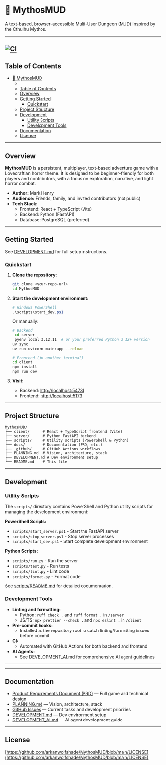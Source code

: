 # 🐙 MythosMUD

A text-based, browser-accessible Multi-User Dungeon (MUD) inspired by the Cthulhu Mythos.

---

[![CI](https://github.com/arkanwolfshade/MythosMUD/actions/workflows/ci.yml/badge.svg)](https://github.com/arkanwolfshade/MythosMUD/actions/workflows/ci.yml)
---

## Table of Contents

- [🐙 MythosMUD](#-mythosmud)
  - [](#)
  - [Table of Contents](#table-of-contents)
  - [Overview](#overview)
  - [Getting Started](#getting-started)
    - [Quickstart](#quickstart)
  - [Project Structure](#project-structure)
  - [Development](#development)
    - [Utility Scripts](#utility-scripts)
    - [Development Tools](#development-tools)
  - [Documentation](#documentation)
  - [License](#license)

---

## Overview

**MythosMUD** is a persistent, multiplayer, text-based adventure game with a Lovecraftian horror theme. It is designed to be beginner-friendly for both players and contributors, with a focus on exploration, narrative, and light horror combat.

- **Author:** Mark Henry
- **Audience:** Friends, family, and invited contributors (not public)
- **Tech Stack:**
  - Frontend: React + TypeScript (Vite)
  - Backend: Python (FastAPI)
  - Database: PostgreSQL (preferred)

---

## Getting Started

See [DEVELOPMENT.md](DEVELOPMENT.md) for full setup instructions.

### Quickstart

1. **Clone the repository:**

   ```sh
   git clone <your-repo-url>
   cd MythosMUD
   ```

2. **Start the development environment:**

   ```powershell
   # Windows PowerShell
   .\scripts\start_dev.ps1
   ```

   Or manually:

   ```sh
   # Backend
    cd server
    pyenv local 3.12.11  # or your preferred Python 3.12+ version
   uv sync
   uv run uvicorn main:app --reload

   # Frontend (in another terminal)
   cd client
   npm install
   npm run dev
   ```

3. **Visit:**
   - Backend: <http://localhost:54731>
   - Frontend: <http://localhost:5173>

---

## Project Structure

```
MythosMUD/
├── client/      # React + TypeScript frontend (Vite)
├── server/      # Python FastAPI backend
├── scripts/     # Utility scripts (PowerShell & Python)
├── docs/        # Documentation (PRD, etc.)
├── .github/     # GitHub Actions workflows
├── PLANNING.md  # Vision, architecture, stack
├── DEVELOPMENT.md # Dev environment setup
└── README.md    # This file
```

---

## Development

### Utility Scripts

The `scripts/` directory contains PowerShell and Python utility scripts for managing the development environment:

**PowerShell Scripts:**

- `scripts/start_server.ps1` - Start the FastAPI server
- `scripts/stop_server.ps1` - Stop server processes
- `scripts/start_dev.ps1` - Start complete development environment

**Python Scripts:**

- `scripts/run.py` - Run the server
- `scripts/test.py` - Run tests
- `scripts/lint.py` - Lint code
- `scripts/format.py` - Format code

See [scripts/README.md](scripts/README.md) for detailed documentation.

### Development Tools

- **Linting and formatting:**
  - Python: `ruff check .` and `ruff format .` in `/server`
  - JS/TS: `npx prettier --check .` and `npx eslint .` in `/client`
- **Pre-commit hooks:**
  - Installed at the repository root to catch linting/formatting issues before commit
- **CI:**
  - Automated with GitHub Actions for both backend and frontend
- **AI Agents:**
  - See [DEVELOPMENT_AI.md](DEVELOPMENT_AI.md) for comprehensive AI agent guidelines

---

---

## Documentation

- [Product Requirements Document (PRD)](docs/PRD.md) — Full game and technical design
- [PLANNING.md](PLANNING.md) — Vision, architecture, stack
- [GitHub Issues](https://github.com/arkanwolfshade/MythosMUD/issues) — Current tasks and development priorities
- [DEVELOPMENT.md](DEVELOPMENT.md) — Dev environment setup
- [DEVELOPMENT_AI.md](DEVELOPMENT_AI.md) — AI agent development guide

---

## License

[https://github.com/arkanwolfshade/MythosMUD/blob/main/LICENSE](https://github.com/arkanwolfshade/MythosMUD/blob/main/LICENSE)
